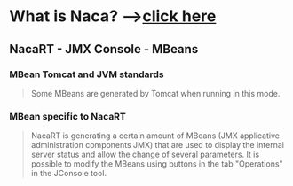 # What is Naca? -->[click here](Naca0201.md) #

## NacaRT - JMX Console - MBeans ##

### MBean Tomcat and JVM standards ###

> Some MBeans are generated by Tomcat when running in this mode.

### MBean specific to NacaRT ###

> NacaRT is generating a certain amount of MBeans (JMX applicative administration components JMX) that are used to display the internal server status and allow the change of several parameters.
> It is possible to modify the MBeans using buttons in the tab "Operations" in the JConsole tool.